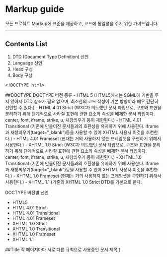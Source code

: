 # Markup guide
<p>모든 프로젝트 Markup에 표준을 제공하고, 코드에 통일성을 주기 위한 가이드입니다.</p>
<hr />
<h2>Contents List</h2>
<ol>
	<li>DTD (Document Type Definition) 선언</li>
	<li>Language 선언</li>
	<li>Head 구성</li>
	<li>Body 구성</li>
</ol>
<pre>&lt;!<span class="pl-ent">DOCTYPE</span> html&gt;</pre>
##DOCTYPE
DOCTYPE 버전 종류
- HTML 5 (HTML5에서는 SGML에 기반을 두지 않아서 DTD 참조가 필요 없으며, 최소한의 코드 작성이 기본 방향이라 매우 간단히 선언할 수 있다.)
- HTML 4.01 Strict (W3C가 의도했던 문서 타입으로, 구조와 표현을 분리하기 위해 단계적으로 사라질 표현에 관한 요소와 속성을 배제한 문서 타입이다. center, font, iframe, strike, u, 새창띄우기 등이 제한된다.)
- HTML 4.01 Transitional (기존에 만들어진 문서들과의 호환성을 유지하기 위해 사용한다. iframe과 새창띄우기(target="_blank")등을 사용할 수 있어 XHTML 사용시 이것을 추천한다.)
- HTML 4.01 Frameset (현재는 거의 사용하지 않는 프레임셋을 구현하기 위해서 사용한다.)
- XHTML 1.0 Strict (W3C가 의도했던 문서 타입으로, 구조와 표현을 분리하기 위해 단계적으로 사라질 표현에 관한 요소와 속성을 배제한 문서 타입이다. center, font, iframe, strike, u, 새창띄우기 등이 제한된다.)
- XHTML 1.0 Transitional (기존에 만들어진 문서들과의 호환성을 유지하기 위해 사용한다. iframe과 새창띄우기(target="_blank")등을 사용할 수 있어 XHTML 사용시 이것을 추천한다.)
- XHTML 1.0 Frameset (현재는 거의 사용하지 않는 프레임셋을 구현하기 위해서 사용한다.)
- XHTML 1.1 (기존의 XHTML 1.0 Strict DTD를 기본으로 한다.

DOCTYPE 버전별 선언
- HTML5 <!DOCTYPE html>
- HTML 4.01 Strict <!DOCTYPE html PUBLIC "-//W3C//DTD HTML 4.01//EN" "http://www.w3.org/TR/html4/strict.dtd">
- HTML 4.01 Transitional <!DOCTYPE html PUBLIC "-//W3C//DTD HTML 4.01 Transitional//EN" "http://www.w3.org/TR/html4/loose.dtd">
- HTML 4.01 Frameset <!DOCTYPE html PUBLIC "-//W3C//DTD HTML 4.01 Frameset//EN" "http://www.w3.org/TR/html4/frameset.dtd">
- XHTML 1.0 Strict <!DOCTYPE html PUBLIC "-//W3C//DTD XHTML 1.0 Strict//EN" "http://www.w3.org/TR/xhtml1-strict.dtd">
- XHTML 1.0 Transitional <!DOCTYPE html PUBLIC "-//W3C//DTD XHTML 1.0 Transitional//EN" "http://www.w3.org/TR/xhtml1-transitional.dtd">
- XHTML 1.0 Frameset <!DOCTYPE html PUBLIC "-//W3C//DTD XHTML 1.0 Frameset//EN" "http://www.w3.org/TR/xhtml1-frameset.dtd">
- XHTML 1.1 <!DOCTYPE html PUBLIC "-//W3C//DTD XHTML 1.1//EN" "http://www.w3.org/TR/xhtml11/DTD/xhtml11.dtd">

##Title
각 페이지마다 서로 다른 규칙으로 사용중인 문서 제목 (<title> 태그) 규칙을 일원화함으로써, 서비스 통일성을 높이고 사내 검색 엔진에 대한 최적화를 꾀한다. 또한 문서 제목에 컨텐츠 제목을 포함시킴으로써, 외부 검색서비스에서 해당 컨텐츠의 노출이 더 잘될 수 있도록 한다.
기본 규칙 : 컨텐츠 제목 - 하위 섹션명 | 서비스명

##Meta
meta 태그는 메타태그는 웹 서버와 웹 브라우저간에 상호 교환되는 정보를 정의하는데 사용한다.

meta 태그의 속성
- http-equiv="항목명" (웹 브라우저가 서버에 명령을 내리는 속성으로 name 속성을 대신하여 사용될 수 있으며, HTML 문서가 응답 헤더와 함께 웹 서버로부터 웹 브라우저에 전송되었을 때에만 의미를 갖음.)
- content="정보값" (meta 정보의 내용을 지정한다.)
- name="정보 이름" (몇 개의 meta 정보의 이름을 정할 수 있으며 지정하지 않으면 http-equiv 와 같은 기능을 한다.)

meta 태그의 종류
